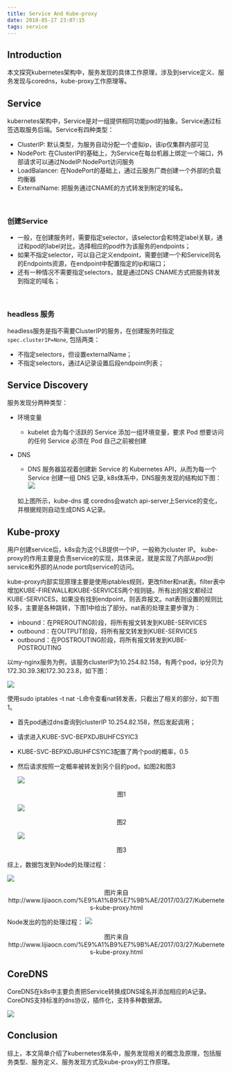 ```yaml
---
title: Service And Kube-proxy
date: 2018-05-27 23:07:15
tags: service
---
```

## Introduction
本文探究kubernetes架构中，服务发现的具体工作原理，涉及到service定义、服务发现与coredns，kube-proxy工作原理等。
<!--more-->
## Service
kubernetes架构中，Service是对一组提供相同功能pod的抽象。Service通过标签选取服务后端。Service有四种类型：
  * ClusterIP: 默认类型，为服务自动分配一个虚拟ip，该ip仅集群内部可见
  * NodePort: 在ClusterIP的基础上，为Service在每台机器上绑定一个端口，外部请求可以通过NodeIP:NodePort访问服务
  * LoadBalancer: 在NodePort的基础上，通过云服务厂商创建一个外部的负载均衡器
  * ExternalName: 把服务通过CNAME的方式转发到制定的域名。
  <br/>

### 创建Service
  * 一般，在创建服务时，需要指定selector，该selector会和特定label关联，通过和pod的label对比，选择相应的pod作为该服务的endpoints；
  * 如果不指定selector，可以自己定义endpoint，需要创建一个和Service同名的Endpoints资源，在endpoint中配置指定的ip和端口；
  * 还有一种情况不需要指定selectors，就是通过DNS CNAME方式把服务转发到指定的域名；
  <br/>

### headless 服务
headless服务是指不需要ClusterIP的服务，在创建服务时指定```spec.clusterIP=None```, 包括两类：
  * 不指定selectors，但设置externalName；
  * 不指定selectors，通过A记录设置后段endpoint列表；

## Service Discovery
服务发现分两种类型：
* 环境变量
  * kubelet 会为每个活跃的 Service 添加一组环境变量，要求 Pod 想要访问的任何 Service 必须在 Pod 自己之前被创建
* DNS
  * DNS 服务器监视着创建新 Service 的 Kubernetes API，从而为每一个 Service 创建一组 DNS 记录, k8s体系中，DNS服务发现的结构如下图：
    ![](Service-And-Kube-proxy-9a3a490b.png)

  如上图所示，kube-dns 或 coredns会watch api-server上Service的变化，并根据规则自动生成DNS A记录。

## Kube-proxy
用户创建service后，k8s会为这个LB提供一个IP，一般称为cluster IP。 kube-proxy的作用主要是负责service的实现，具体来说，就是实现了内部从pod到service和外部的从node port向service的访问。

kube-proxy内部实现原理主要是使用iptables规则，更改filter和nat表。filter表中增加KUBE-FIREWALL和KUBE-SERVICES两个规则链。所有出的报文都经过KUBE-SERVICES，如果没有找到endpoint，则丢弃报文。nat表则设置的规则比较多，主要是各种跳转，下图1中给出了部分。nat表的处理主要步骤为：
* inbound：在PREROUTING阶段，将所有报文转发到KUBE-SERVICES
* outbound：在OUTPUT阶段，将所有报文转发到KUBE-SERVICES
* outbound：在POSTROUTING阶段，将所有报文转发到KUBE-POSTROUTING

以my-nginx服务为例，该服务clusterIP为10.254.82.158，有两个pod，ip分贝为172.30.39.3和172.30.23.8，如下图：

  ![](Service-And-Kube-proxy-02d62faa.png)

使用sudo iptables -t nat -L命令查看nat转发表，只截出了相关的部分，如下图1。
* 首先pod通过dns查询到clusterIP 10.254.82.158，然后发起调用；
* 请求进入KUBE-SVC-BEPXDJBUHFCSYIC3
* KUBE-SVC-BEPXDJBUHFCSYIC3配置了两个pod的概率，0.5
* 然后请求按照一定概率被转发到另个目的pod，如图2和图3

  ![](Service-And-Kube-proxy-74a4dc02.png)
  <center>图1</center>

  ![](Service-And-Kube-proxy-90b65a4a.png)
  <center>图2</center>

  ![](Service-And-Kube-proxy-9bf039d8.png)
  <center>图3</center>

综上，数据包发到Node的处理过程：

![](Service-And-Kube-proxy-6cc5b0ce.png)
<center>图片来自http://www.lijiaocn.com/%E9%A1%B9%E7%9B%AE/2017/03/27/Kubernetes-kube-proxy.html</center>


Node发出的包的处理过程：
![](Service-And-Kube-proxy-d314f07b.png)
<center>图片来自http://www.lijiaocn.com/%E9%A1%B9%E7%9B%AE/2017/03/27/Kubernetes-kube-proxy.html</center>

## CoreDNS
CoreDNS在k8s中主要负责把Service转换成DNS域名并添加相应的A记录。CoreDNS支持标准的dns协议，插件化，支持多种数据源。

![](Service-And-Kube-proxy-323364fe.png)

## Conclusion
综上，本文简单介绍了kubernetes体系中，服务发现相关的概念及原理，包括服务类型、服务定义、服务发现方式及kube-proxy的工作原理。
